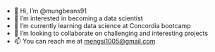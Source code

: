 - 👋 Hi, I’m @mungbeans91
- 👀 I’m interested in becoming a data scientist
- 🌱 I’m currently learning data science at Concordia bootcamp
- 💞️ I’m looking to collaborate on challenging and interesting projects
- 📫 You can reach me at mengsi1005@gmail.com

<!---
mungbeans91/mungbeans91 is a ✨ special ✨ repository because its `README.md` (this file) appears on your GitHub profile.
You can click the Preview link to take a look at your changes.
--->
